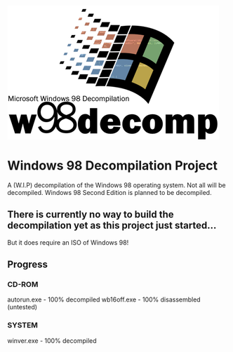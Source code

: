 ![Logo](./readme/logo24.png)
# Windows 98 Decompilation Project
A (W.I.P) decompilation of the Windows 98 operating system. Not all will be decompiled.
Windows 98 Second Edition is planned to be decompiled.

## There is currently no way to build the decompilation yet as this project just started...
But it does require an ISO of Windows 98!

## Progress
### CD-ROM
autorun.exe - 100% decompiled
wb16off.exe - 100% disassembled (untested)

### SYSTEM
winver.exe - 100% decompiled


